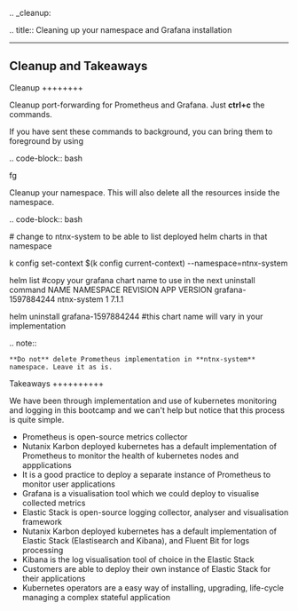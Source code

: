 .. \_cleanup:

.. title:: Cleaning up your namespace and Grafana installation

  -----------------------
  Cleanup and Takeaways
  -----------------------

Cleanup ++++++++

Cleanup port-forwarding for Prometheus and Grafana. Just **ctrl+c** the
commands.

If you have sent these commands to background, you can bring them to
foreground by using

.. code-block:: bash

fg

Cleanup your namespace. This will also delete all the resources inside
the namespace.

.. code-block:: bash

\# change to ntnx-system to be able to list deployed helm charts in that
namespace

k config set-context \$(k config current-context)
--namespace=ntnx-system

helm list #copy your grafana chart name to use in the next uninstall
command NAME NAMESPACE REVISION APP VERSION grafana-1597884244
ntnx-system 1 7.1.1

helm uninstall grafana-1597884244 #this chart name will vary in your
implementation

.. note::

    **Do not** delete Prometheus implementation in **ntnx-system** namespace. Leave it as is.

Takeaways ++++++++++

We have been through implementation and use of kubernetes monitoring and
logging in this bootcamp and we can't help but notice that this process
is quite simple.

-   Prometheus is open-source metrics collector
-   Nutanix Karbon deployed kubernetes has a default implementation of
    Prometheus to monitor the health of kubernetes nodes and
    appplications
-   It is a good practice to deploy a separate instance of Prometheus to
    monitor user applications
-   Grafana is a visualisation tool which we could deploy to visualise
    collected metrics
-   Elastic Stack is open-source logging collector, analyser and
    visualisation framework
-   Nutanix Karbon deployed kubernetes has a default implementation of
    Elastic Stack (Elastisearch and Kibana), and Fluent Bit for logs
    processing
-   Kibana is the log visualisation tool of choice in the Elastic Stack
-   Customers are able to deploy their own instance of Elastic Stack for
    their applications
-   Kubernetes operators are a easy way of installing, upgrading,
    life-cycle managing a complex stateful application
